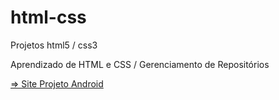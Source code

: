 # html-css
 Projetos html5 / css3

Aprendizado de HTML e CSS  /  Gerenciamento de Repositórios

<a href="https://vanderleicaetanosilva.github.io/html-css/Projeto Android/index.html"> => Site Projeto Android</a>
